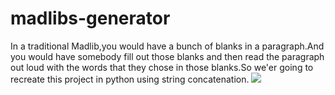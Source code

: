 # madlibs-generator
In a traditional Madlib,you would have a bunch of blanks in a paragraph.And you would have somebody fill out those blanks and then read the paragraph out loud with the words that they chose in those blanks.So we'er going to recreate this project in python using string concatenation.
<img src="https://user-images.githubusercontent.com/84260242/142448203-773a071f-517f-4059-a517-c2f5beee720d.jpg"/>
